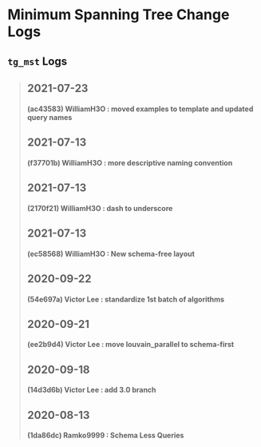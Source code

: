 
# Minimum Spanning Tree Change Logs

## `tg_mst` Logs
> ## 2021-07-23
> #### (ac43583) WilliamH3O : moved examples to template and updated query names
> ## 2021-07-13
> #### (f37701b) WilliamH3O : more descriptive naming convention
> ## 2021-07-13
> #### (2170f21) WilliamH3O : dash to underscore
> ## 2021-07-13
> #### (ec58568) WilliamH3O : New schema-free layout
> ## 2020-09-22
> #### (54e697a) Victor Lee : standardize 1st batch of algorithms
> ## 2020-09-21
> #### (ee2b9d4) Victor Lee : move louvain_parallel to schema-first
> ## 2020-09-18
> #### (14d3d6b) Victor Lee : add 3.0 branch
> ## 2020-08-13
> #### (1da86dc) Ramko9999 : Schema Less Queries
